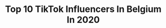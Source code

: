 ---
title: Top 10 TikTok Influencers In Belgium In 2020
description: >-
  Find top TikTok influencers in Belgium in 2020. Most popular hashtags: #lambodance #fail #shoeswitchchallenge #shoeswitch.
platform: TikTok
profiles:
  - username: "yaradesmedt"
    fullname: >-
      Yara💗
    location: "Belgium"
    followers: 239491
    engagement: 2772
    commentsToLikes: 0.055089
    id: ck8addywz5h0k0j78ot1u3wma
    verified: false
    hashtags: "#lockdown, #playdate, #happy, #dogsound"
  - username: "stienedlund"
    fullname: >-
      Stien Edlund
    location: "Belgium"
    followers: 2652877
    engagement: 2525
    commentsToLikes: 0.066636
    id: ck8addy975gtb0j786i15ejtt
    verified: true
    hashtags: "#challenge, #stopmotion, #lambodance, #sarachallenge"
  - username: "tellinurr"
    fullname: >-
      tellinurr
    location: "Belgium"
    followers: 97451
    engagement: 2165
    commentsToLikes: 0.180798
    id: cka5zmy4infxy0i7810hvm4mm
    verified: false
    hashtags: "#ramadan2020, #belgi, #voorjou, #liefde"
  - username: "joachimd22"
    fullname: >-
      Joachim Dk
    location: "Belgium"
    followers: 67304
    engagement: 1989
    commentsToLikes: 0.063540
    id: ck9r3ugh6rsn50j7853jmu6t6
    verified: false
    hashtags: "#funny, #sosomadness, #lambodance, #earthday"
  - username: "isalievdd"
    fullname: >-
      ★5.4K★ 🥂👼🏻⚡️🌩🐯✨
    location: "Belgium"
    followers: 5435
    engagement: 4281
    commentsToLikes: 0.169753
    id: ck9ror418dtzt0j78xbrhmp1c
    verified: false
    hashtags: "#duet, #dancegroupewinactie, #myygroupe"
  - username: "itsyourbitchhx_"
    fullname: >-
      ★ J U L I A ★
    location: "Belgium"
    followers: 9621
    engagement: 3542
    commentsToLikes: 0.114715
    id: ck9r3wgpssdcw0j786leepx9z
    verified: false
    hashtags: "#2500likes, #lambodance, #lambochallenge, #enzodance"
  - username: "left.ruin"
    fullname: >-
      💙 🤍 Rune 🤍 💙
    location: "Belgium"
    followers: 2103
    engagement: 3518
    commentsToLikes: 0.141551
    id: ck8rps56rn2np0j78untxruaj
    verified: false
    hashtags: "#headalwayshurts, #pweasehelp, #showthemsplits, #alien"
  - username: "team_shisui"
    fullname: >-
      I'm gay 🤗
    location: "Belgium"
    followers: 2041
    engagement: 3304
    commentsToLikes: 0.227202
    id: ckahv0lzokp8x0i78f6bsyohe
    verified: false
    hashtags: "#jsp, #naruto, #vie, #uwu"
  - username: ".giftszoe"
    fullname: >-
      queen followed
    location: "Belgium"
    followers: 6596
    engagement: 3135
    commentsToLikes: 0.217665
    id: ckaillvjlorp90i78ykuvog7r
    verified: false
    hashtags: ""
  - username: "begummy"
    fullname: >-
      BEGUMMY 🦄
    location: "Belgium"
    followers: 53850
    engagement: 3130
    commentsToLikes: 0.042100
    id: ck8oxl88y31gg0j78bvep365r
    verified: false
    hashtags: "#yummyyummy, #morningroutine, #easter, #stayhome"
---